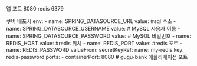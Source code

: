 앱 포트 8080
redis 6379

쿠버 배포시
 env:
        - name: SPRING_DATASOURCE_URL
          value: #sql 주소 
        - name: SPRING_DATASOURCE_USERNAME
          value:   # MySQL 사용자 이름
        - name: SPRING_DATASOURCE_PASSWORD
          value:  # MySQL 비밀번호
        - name: REDIS_HOST
          value: #redis 위치 
        - name: REDIS_PORT
          value: #redis 포트 
        - name: REDIS_PASSWORD
          valueFrom:
            secretKeyRef:
              name: my-redis
              key: redis-password
        ports:
        - containerPort: 8080  # gugu-bank 애플리케이션 포트
